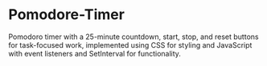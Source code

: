 # Pomodore-Timer

 Pomodoro timer with a 25-minute countdown, start, stop, and reset buttons for task-focused work, implemented using CSS for styling and JavaScript with event listeners and SetInterval for functionality.

